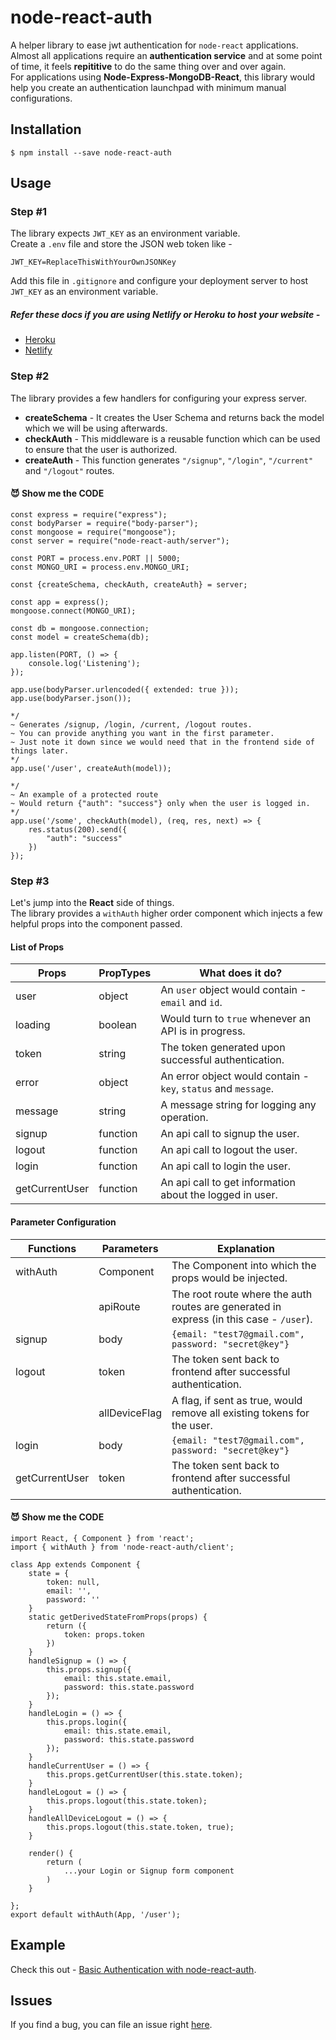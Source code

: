 # node-react-auth

A helper library to ease jwt authentication for ```node-react``` applications.\
Almost all applications require an **authentication service** and at some point of time, it feels **repititive** to do the same thing over and over again.\
For applications using **Node-Express-MongoDB-React**, this library would help you create an authentication launchpad with minimum manual configurations.

## Installation
```$ npm install --save node-react-auth```

## Usage

### Step #1

The library expects ```JWT_KEY``` as an environment variable.\
Create a ```.env``` file and store the JSON web token like -

```JWT_KEY=ReplaceThisWithYourOwnJSONKey```

Add this file in ```.gitignore``` and configure your deployment server to host ```JWT_KEY``` as an environment variable.

##### Refer these docs if you are using Netlify or Heroku to host your website -
- [Heroku](https://devcenter.heroku.com/articles/config-vars)
- [Netlify](https://docs.netlify.com/configure-builds/environment-variables)


### Step #2

The library provides a few handlers for configuring your express server.

- **createSchema** - It creates the User Schema and returns back the model which we will be using afterwards.
- **checkAuth** - This middleware is a reusable function which can be used to ensure that the user is authorized.
- **createAuth** - This function generates ```"/signup"```, ```"/login"```, ```"/current"``` and ```"/logout"``` routes.

#### :smiling_imp: Show me the CODE
```
const express = require("express");
const bodyParser = require("body-parser");
const mongoose = require("mongoose");
const server = require("node-react-auth/server");

const PORT = process.env.PORT || 5000;
const MONGO_URI = process.env.MONGO_URI;

const {createSchema, checkAuth, createAuth} = server;

const app = express();
mongoose.connect(MONGO_URI);

const db = mongoose.connection;
const model = createSchema(db);

app.listen(PORT, () => {
	console.log('Listening');
});

app.use(bodyParser.urlencoded({ extended: true }));
app.use(bodyParser.json());

*/
~ Generates /signup, /login, /current, /logout routes.
~ You can provide anything you want in the first parameter.
~ Just note it down since we would need that in the frontend side of things later.
*/
app.use('/user', createAuth(model));  

*/
~ An example of a protected route
~ Would return {"auth": "success"} only when the user is logged in.
*/
app.use('/some', checkAuth(model), (req, res, next) => {
	res.status(200).send({
		"auth": "success"
	})
});

```

### Step #3

Let's jump into the **React** side of things.\
The library provides a ```withAuth``` higher order component which injects a few helpful props into the component passed.

#### List of Props

| Props | PropTypes | What does it do? |
| ------ | ------ | ----- |
| user | object | An ```user``` object would contain - ```email``` and ```id```. |
| loading | boolean | Would turn to ```true``` whenever an API is in progress. |
| token | string | The token generated upon successful authentication. |
| error | object | An error object would contain - ```key```, ```status``` and ```message```. |
| message | string | A message string for logging any operation. |
| signup | function | An api call to signup the user. |
| logout | function | An api call to logout the user. |
| login | function | An api call to login the user. |
| getCurrentUser | function | An api call to get information about the logged in user. |


#### Parameter Configuration

| Functions | Parameters | Explanation |
| ------ | ------ | ----- |
| withAuth | Component | The Component into which the props would be injected. |
| | apiRoute | The root route where the auth routes are generated in express (in this case - ```/user```). |
| signup | body | ```{email: "test7@gmail.com", password: "secret@key"}``` |
| logout | token | The token sent back to frontend after successful authentication. |
| | allDeviceFlag | A flag, if sent as true, would remove all existing tokens for the user. |
| login | body | ```{email: "test7@gmail.com", password: "secret@key"}``` |
| getCurrentUser | token | The token sent back to frontend after successful authentication. |


#### :smiling_imp: Show me the CODE

```
import React, { Component } from 'react';
import { withAuth } from 'node-react-auth/client';

class App extends Component {
	state = {
		token: null,
		email: '',
		password: ''
	}
	static getDerivedStateFromProps(props) {
		return ({
			token: props.token
		})
	}
	handleSignup = () => {
		this.props.signup({
			email: this.state.email,
			password: this.state.password
		});
	}
	handleLogin = () => {
		this.props.login({
			email: this.state.email,
			password: this.state.password
		});
	}
	handleCurrentUser = () => {
		this.props.getCurrentUser(this.state.token);
	}
	handleLogout = () => {
		this.props.logout(this.state.token);
	}
	handleAllDeviceLogout = () => {
		this.props.logout(this.state.token, true);
	}

	render() {
		return (
			...your Login or Signup form component
		)
	}

};
export default withAuth(App, '/user');
```

## Example

Check this out - [Basic Authentication with node-react-auth](https://github.com/himayand21/node-react-auth/tree/master/examples/basic).

## Issues

If you find a bug, you can file an issue right [here](https://github.com/himayand21/node-react-auth/issues).
